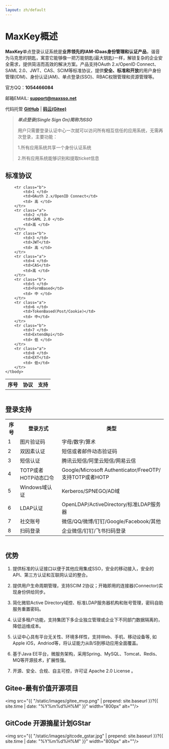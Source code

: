 ```yaml
---
layout: zh/default
---
```

<h1>MaxKey概述</h1>
<b>MaxKey</b>单点登录认证系统是<b>业界领先的IAM-IDaas身份管理和认证产品</b>，谐音为马克思的钥匙，寓意它能够像一把万能钥匙(最大钥匙)一样，解锁复杂的企业安全需求，提供简洁而高效的解决方案。产品支持OAuth 2.x/OpenID Connect、SAML 2.0、JWT、CAS、SCIM等标准协议，提供<b>安全、标准和开放</b>的用户身份管理(IDM)、身份认证(AM)、单点登录(SSO)、RBAC权限管理和资源管理等。

官方QQ：<b>1054466084</b> 

邮箱EMAIL: <b>support@maxsso.net</b>
<br/>

代码托管 <a href="https://github.com/dromara/MaxKey" target="_blank"><b>GitHub</b></a> | <a href="https://gitee.com/dromara/MaxKey" target="_blank"><b>码云(Gitee)</b></a>
<br/>


><i>**单点登录(Single Sign On)**简称为**SSO**</i>
>
>用户只需要登录认证中心一次就可以访问所有相互信任的应用系统，无需再次登录，主要功能：
>  
>1.所有应用系统共享一个身份认证系统
>
>2.所有应用系统能够识别和提取ticket信息



<h2>标准协议</h2>

<table border="0" class="table table-striped table-bordered ">
	<tbody>
		<tr class="a">
			<th>序号</th>
			<th>协议</th>
			<th>支持</th>
		</tr>
				
		<tr class="b">
			<td>1 </td>
			<td>OAuth 2.x/OpenID Connect</td>
			<td> 高 </td>
		</tr>
		<tr class="a">
			<td>2 </td>
			<td>SAML 2.0 </td>
			<td>高 </td>
		</tr>  
		<tr class="b">
			<td>3 </td>
			<td>JWT</td>
			<td> 高 </td>
		</tr>
		<tr class="a">
			<td>4 </td>
			<td>CAS</td>
			<td>高 </td>
		</tr>  
		<tr class="b">
			<td>5 </td>
			<td>FormBased</td>
			<td> 中 </td>
		</tr>
		<tr class="a">
			<td>6 </td>
			<td>TokenBased(Post/Cookie)</td>
			<td> 中</td>
		</tr>  
		<tr class="b">
			<td>7 </td>
			<td>ExtendApi</td>
			<td> 低 </td>
		</tr>
		<tr class="a">
			<td>8 </td>
			<td>EXT</td>
			<td> 低</td>
		</tr>  
	</tbody>
</table>
<img src="{{ "/static/images/authz.png" | prepend: site.baseurl }}?{{ site.time | date: "%Y%m%d%H%M" }}"  alt=""/>

<h2>登录支持</h2>

<table border="0" class="table table-striped table-bordered ">
	<tbody>
		<tr class="a">
			<th>序号</th>
			<th>登录方式</th>
			<th>类型</th>
		</tr>
		<tr class="b">
			<td>1 </td>
			<td>图片验证码</td>
			<td>字母/数字/算术</td>
		</tr>
		<tr class="a">
			<td>2 </td>
			<td>双因素认证 </td>
			<td>短信或者邮件动态验证码</td>
		</tr>  
		<tr class="b">
			<td>3 </td>
			<td>短信认证</td>
			<td>腾讯云短信/阿里云短信/网易云信 </td>
		</tr> 
		<tr class="a">
			<td>4 </td>
			<td>TOTP或者HOTP动态口令</td>
			<td>Google/Microsoft Authenticator/FreeOTP/支持TOTP或者HOTP</td>
		</tr>
		<tr class="b">
			<td>5 </td>
			<td>Windows域认证</td>
			<td>Kerberos/SPNEGO/AD域</td>
		</tr>  
		<tr class="b">
			<td>6 </td>
			<td>LDAP认证</td>
			<td>OpenLDAP/ActiveDirectory/标准LDAP服务器</td>
		</tr>  
		<tr class="a">
			<td>7 </td>
			<td>社交账号</td>
			<td>微信/QQ/微博/钉钉/Google/Facebook/其他</td>
		</tr>
		<tr class="b">
			<td>8 </td>
			<td>扫码登录</td>
			<td>企业微信/钉钉/飞书扫码登录</td>
		</tr>
	</tbody>
</table>
<img src="{{ "/static/images/authn.png" | prepend: site.baseurl }}?{{ site.time | date: "%Y%m%d%H%M" }}"  alt=""/>

<h2>优势</h2>

1. 提供标准的认证接口以便于其他应用集成SSO，安全的移动接入，安全的API、第三方认证和互联网认证的整合。

2. 提供用户生命周期管理，支持SCIM 2协议；开箱即用的连接器(Connector)实现身份供给同步。

3. 简化微软Active Directory域控、标准LDAP服务器机构和账号管理，密码自助服务重置密码。

4. 认证多租户功能，支持集团下多企业独立管理或企业下不同部门数据隔离的，降低运维成本。

5. 认证中心具有平台无关性、环境多样性，支持Web、手机、移动设备等, 如Apple iOS，Andriod等，将认证能力从B/S到移动应用全面覆盖。

6. 基于Java EE平台，微服务架构，采用Spring、MySQL、Tomcat、Redis、MQ等开源技术，扩展性强。  

7. 开源、安全、合规、自主可控，许可证 Apache 2.0 License 。 


<h2>Gitee-最有价值开源项目</h2>


<img src="{{ "/static/images/gitee_mvp.png" | prepend: site.baseurl }}?{{ site.time | date: "%Y%m%d%H%M" }}"  width="800px"  alt=""/>

<h2>GitCode 开源摘星计划GStar</h2>

<img src="{{ "/static/images/gitcode_gstar.jpg" | prepend: site.baseurl }}?{{ site.time | date: "%Y%m%d%H%M" }}"  width="800px"  alt=""/>
